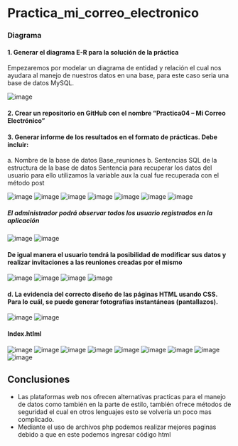 # Practica_mi_correo_electronico
### Diagrama

#### 1.	Generar el diagrama E-R para la solución de la práctica
Empezaremos por modelar un diagrama de entidad y relación el cual nos ayudara al manejo de nuestros datos en una base, para este caso seria una base de datos MySQL.

![image](https://user-images.githubusercontent.com/33675679/69808279-27a37d00-11b5-11ea-9003-6e2744f206b2.png)

#### 2.	Crear un repositorio en GitHub con el nombre “Practica04 – Mi Correo Electrónico”

#### 3.	Generar informe de los resultados en el formato de prácticas. Debe incluir:
a.	Nombre de la base de datos
Base_reuniones
b.	Sentencias SQL de la estructura de la base de datos
Sentencia para recuperar los datos del usuario para ello utilizamos la variable aux la cual fue recuperada con el método post

![image](https://user-images.githubusercontent.com/33675679/69808294-2c683100-11b5-11ea-8763-af578ca1990f.png)
![image](https://user-images.githubusercontent.com/33675679/69808299-30944e80-11b5-11ea-9d80-b65afd8100a5.png)
![image](https://user-images.githubusercontent.com/33675679/69808309-35590280-11b5-11ea-81ae-7ccae3ba781b.png)
![image](https://user-images.githubusercontent.com/33675679/69808321-39852000-11b5-11ea-9860-483cb9186cd1.png)
![image](https://user-images.githubusercontent.com/33675679/69808339-4144c480-11b5-11ea-80ae-f842ca006924.png)
![image](https://user-images.githubusercontent.com/33675679/69808347-46097880-11b5-11ea-969b-653fcdb1ee83.png)
![image](https://user-images.githubusercontent.com/33675679/69808358-4bff5980-11b5-11ea-9fb9-afbbc66507e8.png)

##### El administrador podrá observar todos los usuario registrados en la aplicación
![image](https://user-images.githubusercontent.com/33675679/69808367-502b7700-11b5-11ea-9753-5dfd2fb2a776.png)
![image](https://user-images.githubusercontent.com/33675679/69808375-5588c180-11b5-11ea-887c-e52938d6e181.png)

#### De igual manera el usuario tendrá la posibilidad de modificar sus datos y realizar invitaciones a las reuniones creadas por el mismo
![image](https://user-images.githubusercontent.com/33675679/69808384-5ae60c00-11b5-11ea-8d65-2e7beb1921c2.png)
![image](https://user-images.githubusercontent.com/33675679/69808395-5faac000-11b5-11ea-87ed-fe9332039247.png)
![image](https://user-images.githubusercontent.com/33675679/69808406-646f7400-11b5-11ea-9943-83d4362de4d8.png)
![image](https://user-images.githubusercontent.com/33675679/69808414-6802fb00-11b5-11ea-9b2d-aca156f222f7.png)

#### d.	La evidencia del correcto diseño de las páginas HTML usando CSS. Para lo cuál, se puede generar fotografías instantáneas (pantallazos).
![image](https://user-images.githubusercontent.com/33675679/69808422-6cc7af00-11b5-11ea-9096-402bb654d23d.png)
![image](https://user-images.githubusercontent.com/33675679/69808430-72bd9000-11b5-11ea-94c0-f794af85564a.png)
#### Index.htlml
![image](https://user-images.githubusercontent.com/33675679/69808436-78b37100-11b5-11ea-8444-a39b01765b4b.png)
![image](https://user-images.githubusercontent.com/33675679/69808440-7c46f800-11b5-11ea-8c9c-8f7084e7b920.png)
![image](https://user-images.githubusercontent.com/33675679/69808447-810bac00-11b5-11ea-810c-874f956e14e1.png)
![image](https://user-images.githubusercontent.com/33675679/69808456-87018d00-11b5-11ea-8b35-c7ba4ac37919.png)
![image](https://user-images.githubusercontent.com/33675679/69808466-89fc7d80-11b5-11ea-9225-41ca2b2575e4.png)
![image](https://user-images.githubusercontent.com/33675679/69808472-8d900480-11b5-11ea-8cd1-81fda3b420f4.png)
![image](https://user-images.githubusercontent.com/33675679/69808479-91238b80-11b5-11ea-8f65-6952fd8190a1.png)
![image](https://user-images.githubusercontent.com/33675679/69808485-941e7c00-11b5-11ea-9699-1f5dd977ad68.png)
![image](https://user-images.githubusercontent.com/33675679/69808494-9a145d00-11b5-11ea-8232-69d70d7d07c9.png)

## Conclusiones
- Las plataformas web nos ofrecen alternativas practicas para el manejo de datos como también en la parte de estilo, también ofrece métodos de seguridad el cual en otros lenguajes esto se volvería un poco mas complicado.
- Mediante el uso de archivos php podemos realizar mejores paginas debido a que en este podemos ingresar código html
